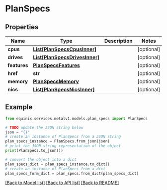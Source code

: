 # PlanSpecs


## Properties

Name | Type | Description | Notes
------------ | ------------- | ------------- | -------------
**cpus** | [**List[PlanSpecsCpusInner]**](PlanSpecsCpusInner.md) |  | [optional] 
**drives** | [**List[PlanSpecsDrivesInner]**](PlanSpecsDrivesInner.md) |  | [optional] 
**features** | [**PlanSpecsFeatures**](PlanSpecsFeatures.md) |  | [optional] 
**href** | **str** |  | [optional] 
**memory** | [**PlanSpecsMemory**](PlanSpecsMemory.md) |  | [optional] 
**nics** | [**List[PlanSpecsNicsInner]**](PlanSpecsNicsInner.md) |  | [optional] 

## Example

```python
from equinix.services.metalv1.models.plan_specs import PlanSpecs

# TODO update the JSON string below
json = "{}"
# create an instance of PlanSpecs from a JSON string
plan_specs_instance = PlanSpecs.from_json(json)
# print the JSON string representation of the object
print(PlanSpecs.to_json())

# convert the object into a dict
plan_specs_dict = plan_specs_instance.to_dict()
# create an instance of PlanSpecs from a dict
plan_specs_form_dict = plan_specs.from_dict(plan_specs_dict)
```
[[Back to Model list]](../README.md#documentation-for-models) [[Back to API list]](../README.md#documentation-for-api-endpoints) [[Back to README]](../README.md)


